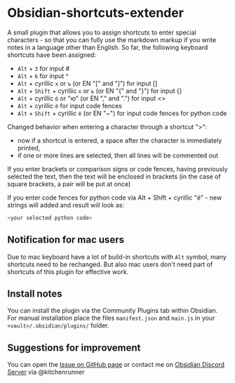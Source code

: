 # Obsidian-shortcuts-extender

A small plugin that allows you to assign shortcuts to enter special characters - so that you can fully use the markdown markup if you write notes in a language other than English.
So far, the following keyboard shortcuts have been assigned:
- `Alt` + `3` for input #
- `Alt` + `6` for input ^
- `Alt` + cyrillic `х` or `ъ` (or EN "[" and "]") for input []
- `Alt` + `Shift` + cyrillic `х` or `ъ` (or EN "{" and "}") for input {}
- `Alt` + cyrillic `б` or "ю" (or EN "," and ".") for input <> 
- `Alt` + cyrillic `ё` for input code fences
- `Alt` + `Shift` + cyrillic `ё` (or EN "~") for input code fences for python code

Changed behavior when entering a character through a shortcut ">":
- now if a shortcut is entered, a space after the character is immediately printed,
- if one or more lines are selected, then all lines will be commented out

If you enter brackets or comparison signs or code fences, having previously selected the text, then the text will be enclosed in brackets (in the case of square brackets, a pair will be put at once)

If you enter code fences for python code via Alt + Shift + cyrillic "ё" - new strings will added and result will look as:

```py
<your selected python code>
```

## Notification for mac users

Due to mac keyboard have a lot of build-in shortcuts with `Alt` symbol, many shortcuts need to be rechanged. But also mac users don't need part of shortcuts of this plugin for effective work.

## Install notes

You can install the plugin via the Community Plugins tab within Obsidian.
For manual installation place the files `manifest.json` and `main.js` in your `<vault>/.obsidian/plugins/` folder.

## Suggestions for improvement

You can open the [Issue on GitHub page](https://github.com/ryjjin/Obsidian-shortcuts-extender/issues) or contact me on [Obsidian Discord Server](https://discord.com/?utm_source=Discord%20Widget&utm_medium=Logo) via @kitchenrunner
